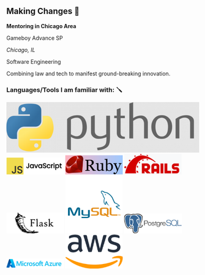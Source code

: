## Making Changes 👋
**Mentoring in Chicago Area**

Gameboy Advance SP

*Chicago, IL*

Software Engineering

Combining law and tech to manifest ground-breaking innovation. 

### Languages/Tools I am familiar with: 🪛
<img src="/python.png" style="width:150px, height: 10px;">
<img src="/javascript.png" style="width:150px">
<img src="/ruby.png" style="width:150px">
<img src="/rails.png" style="width:150px">
<img src="/flask.png" style="width:150px">
<img src="/mysql.png" style="width:150px">
<img src="/postgresql.png" style="width:150px">
<img src="/azure.png" style="width:150px">
<img src="/aws.png" style="width:150px">
<!--
**BlueUnderBoy/BlueUnderBoy** is a ✨ _special_ ✨ repository because its `README.md` (this file) appears on your GitHub profile.

Here are some ideas to get you started:

- 🔭 I’m currently working on ...
- 🌱 I’m currently learning ...
- 👯 I’m looking to collaborate on ...
- 🤔 I’m looking for help with ...
- 💬 Ask me about ...
- 📫 How to reach me: ...
- 😄 Pronouns: ...
- ⚡ Fun fact: ...
-->

